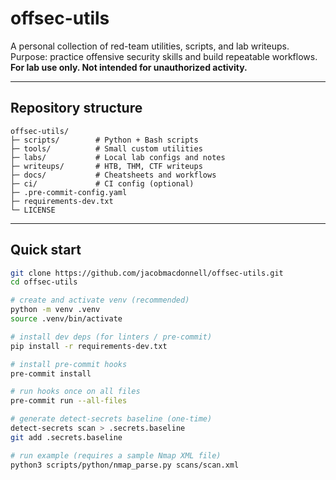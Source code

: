 # offsec-utils

A personal collection of red-team utilities, scripts, and lab writeups.  
Purpose: practice offensive security skills and build repeatable workflows.  
**For lab use only. Not intended for unauthorized activity.**

---

## Repository structure

    offsec-utils/
    ├─ scripts/        # Python + Bash scripts
    ├─ tools/          # Small custom utilities
    ├─ labs/           # Local lab configs and notes
    ├─ writeups/       # HTB, THM, CTF writeups
    ├─ docs/           # Cheatsheets and workflows
    ├─ ci/             # CI config (optional)
    ├─ .pre-commit-config.yaml
    ├─ requirements-dev.txt
    └─ LICENSE

---

## Quick start

```bash
git clone https://github.com/jacobmacdonnell/offsec-utils.git
cd offsec-utils

# create and activate venv (recommended)
python -m venv .venv
source .venv/bin/activate

# install dev deps (for linters / pre-commit)
pip install -r requirements-dev.txt

# install pre-commit hooks
pre-commit install

# run hooks once on all files
pre-commit run --all-files

# generate detect-secrets baseline (one-time)
detect-secrets scan > .secrets.baseline
git add .secrets.baseline

# run example (requires a sample Nmap XML file)
python3 scripts/python/nmap_parse.py scans/scan.xml

